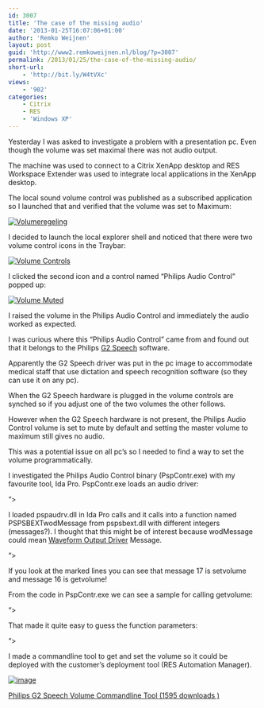 ```yaml
---
id: 3007
title: 'The case of the missing audio'
date: '2013-01-25T16:07:06+01:00'
author: 'Remko Weijnen'
layout: post
guid: 'http://www2.remkoweijnen.nl/blog/?p=3007'
permalink: /2013/01/25/the-case-of-the-missing-audio/
short-url:
    - 'http://bit.ly/W4tVXc'
views:
    - '902'
categories:
    - Citrix
    - RES
    - 'Windows XP'
---
```


Yesterday I was asked to investigate a problem with a presentation pc. Even though the volume was set maximal there was not audio output.

The machine was used to connect to a Citrix XenApp desktop and RES Workspace Extender was used to integrate local applications in the XenApp desktop.

The local sound volume control was published as a subscribed application so I launched that and verified that the volume was set to Maximum:

[![Volumeregeling](http://192.168.40.25:8081/wp-content/uploads/2013/01/image_thumb16.png "Volumeregeling")](http://192.168.40.25:8081/wp-content/uploads/2013/01/image16.png)

I decided to launch the local explorer shell and noticed that there were two volume control icons in the Traybar:

[![Volume Controls](http://192.168.40.25:8081/wp-content/uploads/2013/01/image_thumb17.png "Traybar")](http://192.168.40.25:8081/wp-content/uploads/2013/01/image17.png)

I clicked the second icon and a control named “Philips Audio Control” popped up:

[![Volume Muted](http://192.168.40.25:8081/wp-content/uploads/2013/01/image_thumb18.png "Philips Audio Control")](http://192.168.40.25:8081/wp-content/uploads/2013/01/image18.png)

I raised the volume in the Philips Audio Control and immediately the audio worked as expected.

I was curious where this “Philips Audio Control” came from and found out that it belongs to the Philips [G2 Speech](http://www.g2speech.com) software.

Apparently the G2 Speech driver was put in the pc image to accommodate medical staff that use dictation and speech recognition software (so they can use it on any pc).

When the G2 Speech hardware is plugged in the volume controls are synched so if you adjust one of the two volumes the other follows.

However when the G2 Speech hardware is not present, the Philips Audio Control volume is set to mute by default and setting the master volume to maximum still gives no audio.

This was a potential issue on all pc’s so I needed to find a way to set the volume programmatically.

I investigated the Philips Audio Control binary (PspContr.exe) with my favourite tool, Ida Pro. PspContr.exe loads an audio driver:

 “&gt;

I loaded pspaudrv.dll in Ida Pro calls and it calls into a function named PSPSBEXTwodMessage from pspsbext.dll with different integers (messages?). I thought that this might be of interest because wodMessage could mean [Waveform Output Driver](http://msdn.microsoft.com/en-us/library/ms923287.aspx) Message.

“&gt;

If you look at the marked lines you can see that message 17 is setvolume and message 16 is getvolume!

From the code in PspContr.exe we can see a sample for calling getvolume:

“&gt;

That made it quite easy to guess the function parameters:

“&gt;

I made a commandline tool to get and set the volume so it could be deployed with the customer’s deployment tool (RES Automation Manager).

[![image](http://192.168.40.25:8081/wp-content/uploads/2013/01/image_thumb19.png "image")](http://192.168.40.25:8081/wp-content/uploads/2013/01/image19.png)

[ Philips G2 Speech Volume Commandline Tool (1595 downloads ) ](http://192.168.40.25:8081/download/philips-g2-speech-volume-commandline-tool/?tmstv=1726048920 "Version 1.0")